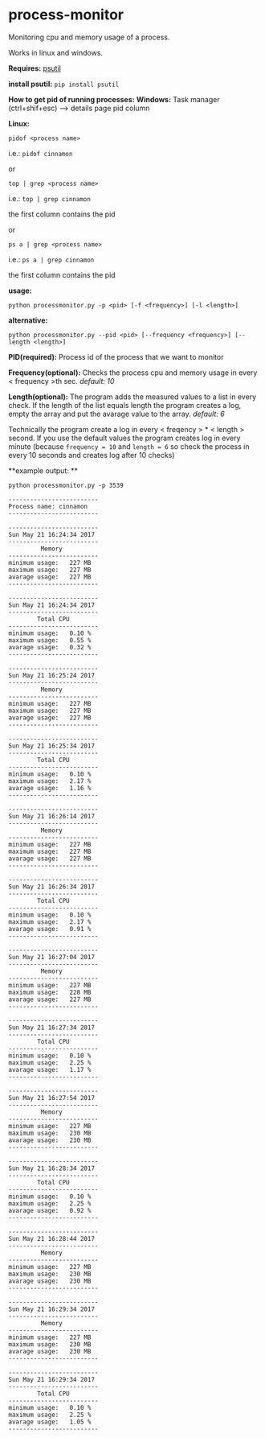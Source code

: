 # process-monitor
Monitoring cpu and memory usage of a process.

Works in linux and windows.

**Requires:**
<a href="https://pythonhosted.org/psutil/">psutil</a>

**install psutil:**
`pip install psutil`

**How to get pid of running processes:**
**Windows:**
Task manager (ctrl+shif+esc) --> details page pid column

**Linux:**

`pidof <process name>`

i.e.: `pidof cinnamon`

or

`top | grep <process name>`

i.e.: `top | grep cinnamon`

the first column contains the pid

or

`ps a | grep <process name>`

i.e.: `ps a | grep cinnamon`

the first column contains the pid

**usage:**

`python processmonitor.py -p <pid> [-f <frequency>] [-l <length>]`

**alternative:**

`python processmonitor.py --pid <pid> [--frequency <frequency>] [--length <length>]`

**PID(required):** Process id of the process that we want to monitor

**Frequency(optional):** Checks the process cpu and memory usage in every < frequency >th sec. *default: 10*

**Length(optional):** The program adds the measured values to a list in every check. If the length of the list equals length the program creates a log, empty the array and put the avarage value to the array. *default: 6*

Technically the program create a log in every < freqency > * < length > second. If you use the default values the program creates log in every minute (because `frequency = 10` and `length = 6` so check the process in every 10 seconds and creates log after 10 checks)

**example output: **

`python processmonitor.py -p 3539`


```
-------------------------
Process name: cinnamon
-------------------------

-------------------------
Sun May 21 16:24:34 2017
-------------------------
         Memory
-------------------------
minimum usage:   227 MB
maximum usage:   227 MB
avarage usage:   227 MB
-------------------------

-------------------------
Sun May 21 16:24:34 2017
-------------------------
        Total CPU
-------------------------
minimum usage:   0.10 %
maximum usage:   0.55 %
avarage usage:   0.32 %
-------------------------

-------------------------
Sun May 21 16:25:24 2017
-------------------------
         Memory
-------------------------
minimum usage:   227 MB
maximum usage:   227 MB
avarage usage:   227 MB
-------------------------

-------------------------
Sun May 21 16:25:34 2017
-------------------------
        Total CPU
-------------------------
minimum usage:   0.10 %
maximum usage:   2.17 %
avarage usage:   1.16 %
-------------------------

-------------------------
Sun May 21 16:26:14 2017
-------------------------
         Memory
-------------------------
minimum usage:   227 MB
maximum usage:   227 MB
avarage usage:   227 MB
-------------------------

-------------------------
Sun May 21 16:26:34 2017
-------------------------
        Total CPU
-------------------------
minimum usage:   0.10 %
maximum usage:   2.17 %
avarage usage:   0.91 %
-------------------------

-------------------------
Sun May 21 16:27:04 2017
-------------------------
         Memory
-------------------------
minimum usage:   227 MB
maximum usage:   228 MB
avarage usage:   227 MB
-------------------------

-------------------------
Sun May 21 16:27:34 2017
-------------------------
        Total CPU
-------------------------
minimum usage:   0.10 %
maximum usage:   2.25 %
avarage usage:   1.17 %
-------------------------

-------------------------
Sun May 21 16:27:54 2017
-------------------------
         Memory
-------------------------
minimum usage:   227 MB
maximum usage:   230 MB
avarage usage:   230 MB
-------------------------

-------------------------
Sun May 21 16:28:34 2017
-------------------------
        Total CPU
-------------------------
minimum usage:   0.10 %
maximum usage:   2.25 %
avarage usage:   0.92 %
-------------------------

-------------------------
Sun May 21 16:28:44 2017
-------------------------
         Memory
-------------------------
minimum usage:   227 MB
maximum usage:   230 MB
avarage usage:   230 MB
-------------------------

-------------------------
Sun May 21 16:29:34 2017
-------------------------
         Memory
-------------------------
minimum usage:   227 MB
maximum usage:   230 MB
avarage usage:   230 MB
-------------------------

-------------------------
Sun May 21 16:29:34 2017
-------------------------
        Total CPU
-------------------------
minimum usage:   0.10 %
maximum usage:   2.25 %
avarage usage:   1.05 %
-------------------------

```
